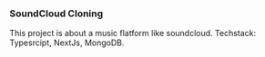 ### SoundCloud Cloning

This project is about a music flatform like soundcloud. 
Techstack: Typesrcipt, NextJs, MongoDB.
